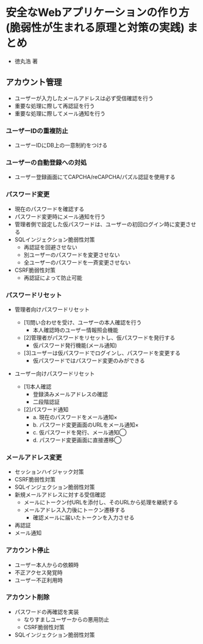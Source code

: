 # 安全なWebアプリケーションの作り方(脆弱性が生まれる原理と対策の実践) まとめ
- 徳丸浩 著

## アカウント管理
- ユーザーが入力したメールアドレスは必ず受信確認を行う
- 重要な処理に際して再認証を行う
- 重要な処理に際してメール通知を行う

### ユーザーIDの重複防止
- ユーザーIDにDB上の一意制約をつける

### ユーザーの自動登録への対処
- ユーザー登録画面にてCAPCHA/reCAPCHA/パズル認証を使用する

### パスワード変更
- 現在のパスワードを確認する
- パスワード変更時にメール通知を行う
- 管理者側で設定した仮パスワードは、ユーザーの初回ログイン時に変更させる
- SQLインジェクション脆弱性対策
  - 再認証を回避させない
  - 別ユーザーのパスワードを変更させない
  - 全ユーザーのパスワードを一斉変更させない
- CSRF脆弱性対策
  - 再認証によって防止可能

### パスワードリセット
- 管理者向けパスワードリセット
  - [1]問い合わせを受け、ユーザーの本人確認を行う
    - 本人確認時のユーザー情報照会機能
  - [2]管理者がパスワードをリセットし、仮パスワードを発行する
    - 仮パスワード発行機能(メール通知)
  - [3]ユーザーは仮パスワードでログインし、パスワードを変更する
    - 仮パスワードではパスワード変更のみができる

- ユーザー向けパスワードリセット
  - [1]本人確認
    - 登録済みメールアドレスの確認
    - 二段階認証
  - [2]パスワード通知
    - a. 現在のパスワードをメール通知×
    - b. パスワード変更画面のURLをメール通知×
    - c. 仮パスワードを発行、メール通知◯
    - d. パスワード変更画面に直接遷移◯

### メールアドレス変更
- セッションハイジャック対策
- CSRF脆弱性対策
- SQLインジェクション脆弱性対策
- 新規メールアドレスに対する受信確認
  - メールにトークン付URLを添付し、そのURLから処理を継続する
  - メールアドレス入力後にトークン遷移する
    - 確認メールに届いたトークンを入力させる
- 再認証
- メール通知

### アカウント停止
- ユーザー本人からの依頼時
- 不正アクセス発覚時
- ユーザー不正利用時

### アカウント削除
- パスワードの再確認を実装
  - なりすましユーザーからの悪用防止
  - CSRF脆弱性対策
- SQLインジェクション脆弱性対策
